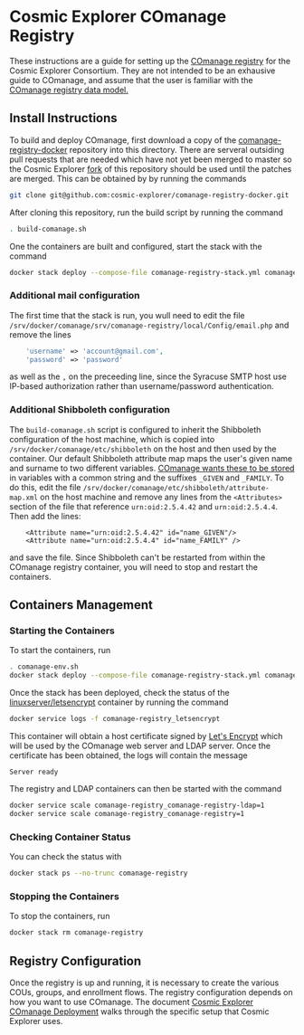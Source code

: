 # Cosmic Explorer COmanage Registry

These instructions are a guide for setting up the [COmanage
registry](https://spaces.at.internet2.edu/display/COmanage/) for the Cosmic
Explorer Consortium. They are not intended to be an exhausive guide to
COmanage, and assume that the user is familiar with the [COmanage registry
data model.](https://spaces.at.internet2.edu/display/COmanage/Registry+Data+Model)

## Install Instructions

To build and deploy COmanage, first download a copy of the
[comanage-registry-docker](https://github.com/Internet2/comanage-registry-docker/)
repository into this directory.  There are serveral outsiding pull requests
that are needed which have not yet been merged to master so the Cosmic Explorer
[fork](https://github.com/cosmic-explorer/comanage-registry-docker) of this
repository should be used until the patches are merged.  This can be obtained
by by running the commands
```sh
git clone git@github.com:cosmic-explorer/comanage-registry-docker.git
```
After cloning this repository, run the build script by running the command
```sh
. build-comanage.sh
```

One the containers are built and configured, start the stack with the command
```sh
docker stack deploy --compose-file comanage-registry-stack.yml comanage-registry
```

### Additional mail configuration

The first time that the stack is run, you wull need to edit the file `/srv/docker/comanage/srv/comanage-registry/local/Config/email.php` and remove the lines
```php
    'username' => 'account@gmail.com',
    'password' => 'password'
```
as well as the `,` on the preceeding line, since the Syracuse SMTP host use
IP-based authorization rather than username/password authentication.

### Additional Shibboleth configuration

The `build-comanage.sh` script is configured to inherit the Shibboleth
configuration of the host machine, which is copied into
`/srv/docker/comanage/etc/shibboleth` on the host and then used by the
container. Our default Shibboleth attribute map maps the user's given 
name and surname to two different variables. [COmanage wants these to be
stored](https://spaces.at.internet2.edu/display/COmanage/Consuming+External+Attributes+via+Web+Server+Environment+Variables#ConsumingExternalAttributesviaWebServerEnvironmentVariables-PopulatingDefaultValuesDuringEnrollment)
in variables with a common string and the suffixes `_GIVEN` and `_FAMILY`.
To do this, edit the file `/srv/docker/comanage/etc/shibboleth/attribute-map.xml` 
on the host machine and remove any lines from the `<Attributes>` section of the file that reference `urn:oid:2.5.4.42` and `urn:oid:2.5.4.4`. Then add the lines:
```
    <Attribute name="urn:oid:2.5.4.42" id="name_GIVEN"/>
    <Attribute name="urn:oid:2.5.4.4" id="name_FAMILY" />
```
and save the file. Since Shibboleth can't be restarted
from within the COmanage registry container, you will need to stop and restart
the containers.

## Containers Management

### Starting the Containers

To start the containers, run
```sh
. comanage-env.sh
docker stack deploy --compose-file comanage-registry-stack.yml comanage-registry
```
Once the stack has been deployed, check the status of the [linuxserver/letsencrypt](https://hub.docker.com/r/linuxserver/letsencrypt/) container by running the command
```sh
docker service logs -f comanage-registry_letsencrypt
```
This container will obtain a host certificate signed by [Let's
Encrypt](https://letsencrypt.org) which will be used by the COmanage web
server and LDAP server. Once the certificate has been obtained, the logs will
contain the message
```
Server ready
```
The registry and LDAP containers can then be started with the command
```sh
docker service scale comanage-registry_comanage-registry-ldap=1
docker service scale comanage-registry_comanage-registry=1
```

### Checking Container Status

You can check the status with
```sh
docker stack ps --no-trunc comanage-registry
```

### Stopping the Containers

To stop the containers, run
```sh
docker stack rm comanage-registry
```

## Registry Configuration

Once the registry is up and running, it is necessary to create the various
COUs, groups, and enrollment flows. The registry configuration depends on how
you want to use COmanage. The document [Cosmic Explorer COmanage
Deployment](https://github.com/cosmic-explorer/ce-it-infrastructure/blob/master/roster/doc/README.md)
walks through the specific setup that Cosmic Explorer uses.
